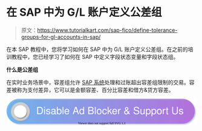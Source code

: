 # 在 SAP 中为 G/L 账户定义公差组

> 原文：<https://www.tutorialkart.com/sap-fico/define-tolerance-groups-for-gl-accounts-in-sap/>

在本 SAP 教程中，您将学习如何在 SAP 中为 G/L 账户定义公差组。在之前的培训教程中，您已经学习了如何在 SAP 中定义字段状态变量和字段状态组。

**什么是公差组**

在实时业务场景中，容差组允许 [SAP 系统](https://www.tutorialkart.com/sap/what-is-sap-definition-of-erp-sap-systems/)处理和过账超出容差组限制的交易。容差被称为支付差异，它可以是金额容差、百分比容差和借方&贷方容差。

[![](img/925da31b32d6bc3827932f6c8afb11bb.png)](https://www.tutorialkart.com/)